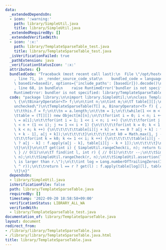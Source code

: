 ```yaml
---
data:
  _extendedDependsOn:
  - icon: ':warning:'
    path: library/SimpleUtil.java
    title: library/SimpleUtil.java
  _extendedRequiredBy: []
  _extendedVerifiedWith:
  - icon: ':x:'
    path: library/TemplateSparseTable_test.java
    title: library/TemplateSparseTable_test.java
  _isVerificationFailed: true
  _pathExtension: java
  _verificationStatusIcon: ':x:'
  attributes: {}
  bundledCode: "Traceback (most recent call last):\n  File \"/opt/hostedtoolcache/Python/3.10.6/x64/lib/python3.10/site-packages/onlinejudge_verify/documentation/build.py\"\
    , line 71, in _render_source_code_stat\n    bundled_code = language.bundle(stat.path,\
    \ basedir=basedir, options={'include_paths': [basedir]}).decode()\n  File \"/opt/hostedtoolcache/Python/3.10.6/x64/lib/python3.10/site-packages/onlinejudge_verify/languages/user_defined.py\"\
    , line 68, in bundle\n    raise RuntimeError('bundler is not specified: {}'.format(str(path)))\n\
    RuntimeError: bundler is not specified: library/TemplateSparseTable.java\n"
  code: "package library;\n\nimport library.SimpleUtil;\n\nclass TemplateSparseTable<T>\
    \ {\n\tBinaryOperator<T> f;\n\n\tint n;\n\tint m;\n\tT table[][];\n\n\t@SuppressWarnings(\"\
    unchecked\")\n\tTemplateSparseTable(T[] a, BinaryOperator<T> f) { // O(NlogN)\n\
    \t\tthis.f = f;\n\t\tn = a.length;\n\t\tm = 1;\n\t\twhile(1 << m < n) m ++;\n\t\
    \ttable = (T[][]) new Object[m][n];\n\t\tfor(int i = 0; i < n; i ++) table[0][i]\
    \ = a[i];\n\t\tfor(int i = 1; 1 << i < n; i ++) {\n\t\t\tfor(int j = 1 << i; j\
    \ < n + (1 << i); j += 1 << i + 1) {\n\t\t\t\tfor(int k = 0; k < 1 << i && j +\
    \ k < n; k ++) {\n\t\t\t\t\ttable[i][j + k] = k == 0 ? a[j + k] : f.apply(table[i][j\
    \ + k - 1], a[j + k]);\n\t\t\t\t}\n\t\t\t\tint k0 = Math.max(1, j - n + 1);\n\t\
    \t\t\tfor(int k = k0; k <= 1 << i; k ++) {\n\t\t\t\t\ttable[i][j - k] = k == k0\
    \ ? a[j - k] : f.apply(a[j - k], table[i][j - k + 1]);\n\t\t\t\t}\n\t\t\t}\n\t\
    \t}\n\t}\n\n\tT get(int i) { SimpleUtil.rangeCheck(i, n); return table[0][i];\
    \ } // O(1)\n\n\tT find(int l, int r) { // O(1)\n\t\tr --;\n\t\tSimpleUtil.rangeCheck(l,\
    \ n);\n\t\tSimpleUtil.rangeCheck(r, n);\n\t\tSimpleUtil.assertion(l <= r, \"l\
    \ is larger than r.\");\n\t\tint log = Long.numberOfTrailingZeros(Integer.highestOneBit(l\
    \ ^ r));\n\t\treturn l == r ? get(l) : f.apply(table[log][l], table[log][r]);\n\
    \t}\n}"
  dependsOn:
  - library/SimpleUtil.java
  isVerificationFile: false
  path: library/TemplateSparseTable.java
  requiredBy: []
  timestamp: '2022-09-20 18:58:58+09:00'
  verificationStatus: LIBRARY_ALL_WA
  verifiedWith:
  - library/TemplateSparseTable_test.java
documentation_of: library/TemplateSparseTable.java
layout: document
redirect_from:
- /library/library/TemplateSparseTable.java
- /library/library/TemplateSparseTable.java.html
title: library/TemplateSparseTable.java
---
```

